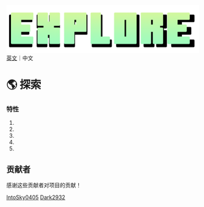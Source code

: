 ![LOGO%5BNEW%5D.png](https://github.com/IntoSky0405/Explore-Minecraft-Modpack/blob/main/LOGO%5BNEW%5D.png?raw=true)
[英文](https://github.com/IntoSky0405 "英文")｜中文

# 🌎 探索
### 特性
1.
2.
3.
4.
5.

## 贡献者
感谢这些贡献者对项目的贡献！

[IntoSky0405](https://github.com/IntoSky0405 "IntoSky0405")
[Dark2932](https://github.com/Dark2932 "Dark2932")